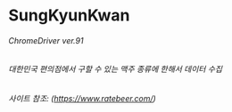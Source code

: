 # SungKyunKwan
###### ChromeDriver ver.91
###### 대한민국 편의점에서 구할 수 있는 맥주 종류에 한해서 데이터 수집
###### 사이트 참조: (https://www.ratebeer.com/)
